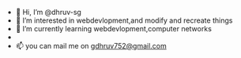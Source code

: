 - 👋 Hi, I’m @dhruv-sg
- 👀 I’m interested in webdevlopment,and modify and recreate things
- 🌱 I’m currently learning webdevlopment,computer networks
- 
- 📫 you can mail me on gdhruv752@gmail.com



